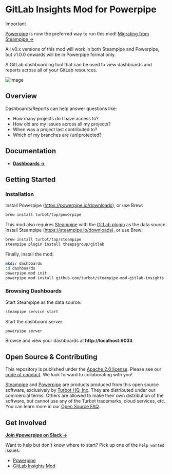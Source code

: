 # GitLab Insights Mod for Powerpipe

> [!IMPORTANT]  
> [Powerpipe](https://powerpipe.io) is now the preferred way to run this mod! [Migrating from Steampipe →](https://powerpipe.io/blog/migrating-from-steampipe)
>
> All v0.x versions of this mod will work in both Steampipe and Powerpipe, but v1.0.0 onwards will be in Powerpipe format only.

A GitLab dashboarding tool that can be used to view dashboards and reports across all of your GitLab resources.

![image](https://hub.powerpipe.io/images/mods/turbot/gitlab-insights-social-graphic.png)

## Overview

Dashboards/Reports can help answer questions like:

- How many projects do I have access to?
- How old are my issues across all my projects?
- When was a project last contributed to?
- Which of my branches are (un)protected?

## Documentation

- **[Dashboards →](https://hub.powerpipe.io/mods/turbot/gitlab_insights/dashboards)**

## Getting Started

### Installation

Install Powerpipe (https://powerpipe.io/downloads), or use Brew:

```sh
brew install turbot/tap/powerpipe
```

This mod also requires [Steampipe](https://steampipe.io) with the [GitLab plugin](https://hub.steampipe.io/plugins/theapsgroup/gitlab) as the data source. Install Steampipe (https://steampipe.io/downloads), or use Brew:

```sh
brew install turbot/tap/steampipe
steampipe plugin install theapsgroup/gitlab
```

Finally, install the mod:

```sh
mkdir dashboards
cd dashboards
powerpipe mod init
powerpipe mod install github.com/turbot/steampipe-mod-gitlab-insights
```

### Browsing Dashboards

Start Steampipe as the data source:

```sh
steampipe service start
```

Start the dashboard server:

```sh
powerpipe server
```

Browse and view your dashboards at **http://localhost:9033**.

## Open Source & Contributing

This repository is published under the [Apache 2.0 license](https://www.apache.org/licenses/LICENSE-2.0). Please see our [code of conduct](https://github.com/turbot/.github/blob/main/CODE_OF_CONDUCT.md). We look forward to collaborating with you!

[Steampipe](https://steampipe.io) and [Powerpipe](https://powerpipe.io) are products produced from this open source software, exclusively by [Turbot HQ, Inc](https://turbot.com). They are distributed under our commercial terms. Others are allowed to make their own distribution of the software, but cannot use any of the Turbot trademarks, cloud services, etc. You can learn more in our [Open Source FAQ](https://turbot.com/open-source).

## Get Involved

**[Join #powerpipe on Slack →](https://turbot.com/community/join)**

Want to help but don't know where to start? Pick up one of the `help wanted` issues:

- [Powerpipe](https://github.com/turbot/powerpipe/labels/help%20wanted)
- [GitLab Insights Mod](https://github.com/turbot/steampipe-mod-gitlab-insights/labels/help%20wanted)
